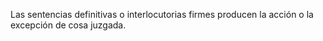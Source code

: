 Las sentencias definitivas o interlocutorias firmes producen la acción o la excepción de cosa juzgada.